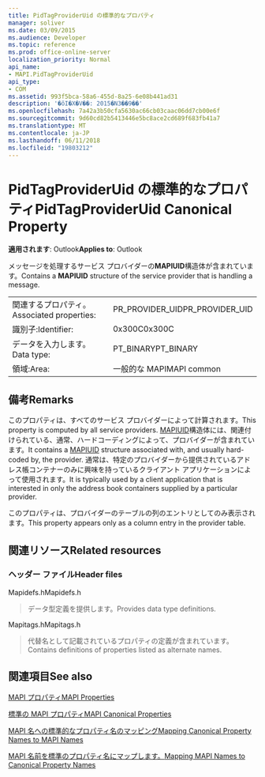 ```yaml
---
title: PidTagProviderUid の標準的なプロパティ
manager: soliver
ms.date: 03/09/2015
ms.audience: Developer
ms.topic: reference
ms.prod: office-online-server
localization_priority: Normal
api_name:
- MAPI.PidTagProviderUid
api_type:
- COM
ms.assetid: 993f5bca-58a6-455d-8a25-6e08b441ad31
description: '�ŏI�X�V��: 2015�N3��9��'
ms.openlocfilehash: 7a42a3b50cfa5630ac66cb03caac06dd7cb00e6f
ms.sourcegitcommit: 9d60cd82b5413446e5bc8ace2cd689f683fb41a7
ms.translationtype: MT
ms.contentlocale: ja-JP
ms.lasthandoff: 06/11/2018
ms.locfileid: "19803212"
---
```

# <a name="pidtagprovideruid-canonical-property"></a><span data-ttu-id="b0f02-103">PidTagProviderUid の標準的なプロパティ</span><span class="sxs-lookup"><span data-stu-id="b0f02-103">PidTagProviderUid Canonical Property</span></span>

  
  
<span data-ttu-id="b0f02-104">**適用されます**: Outlook</span><span class="sxs-lookup"><span data-stu-id="b0f02-104">**Applies to**: Outlook</span></span> 
  
<span data-ttu-id="b0f02-105">メッセージを処理するサービス プロバイダーの**MAPIUID**構造体が含まれています。</span><span class="sxs-lookup"><span data-stu-id="b0f02-105">Contains a **MAPIUID** structure of the service provider that is handling a message.</span></span> 
  
|||
|:-----|:-----|
|<span data-ttu-id="b0f02-106">関連するプロパティ。</span><span class="sxs-lookup"><span data-stu-id="b0f02-106">Associated properties:</span></span>  <br/> |<span data-ttu-id="b0f02-107">PR_PROVIDER_UID</span><span class="sxs-lookup"><span data-stu-id="b0f02-107">PR_PROVIDER_UID</span></span>  <br/> |
|<span data-ttu-id="b0f02-108">識別子:</span><span class="sxs-lookup"><span data-stu-id="b0f02-108">Identifier:</span></span>  <br/> |<span data-ttu-id="b0f02-109">0x300C</span><span class="sxs-lookup"><span data-stu-id="b0f02-109">0x300C</span></span>  <br/> |
|<span data-ttu-id="b0f02-110">データを入力します。</span><span class="sxs-lookup"><span data-stu-id="b0f02-110">Data type:</span></span>  <br/> |<span data-ttu-id="b0f02-111">PT_BINARY</span><span class="sxs-lookup"><span data-stu-id="b0f02-111">PT_BINARY</span></span>  <br/> |
|<span data-ttu-id="b0f02-112">領域:</span><span class="sxs-lookup"><span data-stu-id="b0f02-112">Area:</span></span>  <br/> |<span data-ttu-id="b0f02-113">一般的な MAPI</span><span class="sxs-lookup"><span data-stu-id="b0f02-113">MAPI common</span></span>  <br/> |
   
## <a name="remarks"></a><span data-ttu-id="b0f02-114">備考</span><span class="sxs-lookup"><span data-stu-id="b0f02-114">Remarks</span></span>

<span data-ttu-id="b0f02-115">このプロパティは、すべてのサービス プロバイダーによって計算されます。</span><span class="sxs-lookup"><span data-stu-id="b0f02-115">This property is computed by all service providers.</span></span> <span data-ttu-id="b0f02-116">[MAPIUID](mapiuid.md)構造体には、関連付けられている、通常、ハードコーディングによって、プロバイダーが含まれています。</span><span class="sxs-lookup"><span data-stu-id="b0f02-116">It contains a [MAPIUID](mapiuid.md) structure associated with, and usually hard-coded by, the provider.</span></span> <span data-ttu-id="b0f02-117">通常は、特定のプロバイダーから提供されているアドレス帳コンテナーのみに興味を持っているクライアント アプリケーションによって使用されます。</span><span class="sxs-lookup"><span data-stu-id="b0f02-117">It is typically used by a client application that is interested in only the address book containers supplied by a particular provider.</span></span> 
  
<span data-ttu-id="b0f02-118">このプロパティは、プロバイダーのテーブルの列のエントリとしてのみ表示されます。</span><span class="sxs-lookup"><span data-stu-id="b0f02-118">This property appears only as a column entry in the provider table.</span></span>
  
## <a name="related-resources"></a><span data-ttu-id="b0f02-119">関連リソース</span><span class="sxs-lookup"><span data-stu-id="b0f02-119">Related resources</span></span>

### <a name="header-files"></a><span data-ttu-id="b0f02-120">ヘッダー ファイル</span><span class="sxs-lookup"><span data-stu-id="b0f02-120">Header files</span></span>

<span data-ttu-id="b0f02-121">Mapidefs.h</span><span class="sxs-lookup"><span data-stu-id="b0f02-121">Mapidefs.h</span></span>
  
> <span data-ttu-id="b0f02-122">データ型定義を提供します。</span><span class="sxs-lookup"><span data-stu-id="b0f02-122">Provides data type definitions.</span></span>
    
<span data-ttu-id="b0f02-123">Mapitags.h</span><span class="sxs-lookup"><span data-stu-id="b0f02-123">Mapitags.h</span></span>
  
> <span data-ttu-id="b0f02-124">代替名として記載されているプロパティの定義が含まれています。</span><span class="sxs-lookup"><span data-stu-id="b0f02-124">Contains definitions of properties listed as alternate names.</span></span>
    
## <a name="see-also"></a><span data-ttu-id="b0f02-125">関連項目</span><span class="sxs-lookup"><span data-stu-id="b0f02-125">See also</span></span>



[<span data-ttu-id="b0f02-126">MAPI プロパティ</span><span class="sxs-lookup"><span data-stu-id="b0f02-126">MAPI Properties</span></span>](mapi-properties.md)
  
[<span data-ttu-id="b0f02-127">標準の MAPI プロパティ</span><span class="sxs-lookup"><span data-stu-id="b0f02-127">MAPI Canonical Properties</span></span>](mapi-canonical-properties.md)
  
[<span data-ttu-id="b0f02-128">MAPI 名への標準的なプロパティ名のマッピング</span><span class="sxs-lookup"><span data-stu-id="b0f02-128">Mapping Canonical Property Names to MAPI Names</span></span>](mapping-canonical-property-names-to-mapi-names.md)
  
[<span data-ttu-id="b0f02-129">MAPI 名前を標準のプロパティ名にマップします。</span><span class="sxs-lookup"><span data-stu-id="b0f02-129">Mapping MAPI Names to Canonical Property Names</span></span>](mapping-mapi-names-to-canonical-property-names.md)

